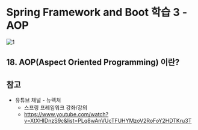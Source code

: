 # Spring Framework and Boot 학습 3 - AOP

![1](Spring_images/1.png)



## 18. AOP(Aspect Oriented Programming) 이란?





## 참고

- 유튜브 채널 - 뉴렉처
  - 스프링 프레임워크 강좌/강의
  - https://www.youtube.com/watch?v=XtXHIDnzS9c&list=PLq8wAnVUcTFUHYMzoV2RoFoY2HDTKru3T

